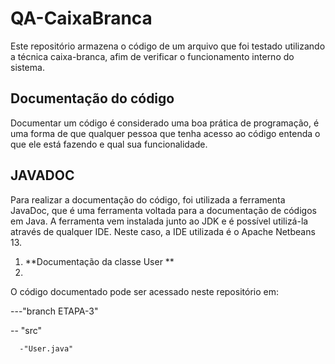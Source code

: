 # QA-CaixaBranca

Este repositório armazena o código de um arquivo que foi testado utilizando a técnica caixa-branca, afim de verificar o funcionamento interno do sistema.

## Documentação do código

Documentar um código é considerado uma boa prática de programação, é uma forma de que qualquer pessoa que tenha acesso ao código entenda o que ele está fazendo e qual sua funcionalidade.

## JAVADOC

Para realizar a documentação do código, foi utilizada a ferramenta JavaDoc, que é uma ferramenta voltada para a documentação de códigos em Java. A ferramenta vem instalada junto ao JDK e é possível utilizá-la através de qualquer IDE. Neste caso, a IDE utilizada é o Apache Netbeans 13.

1. **Documentação da classe User **
2. 
O código documentado pode ser acessado neste repositório em:

---"branch ETAPA-3"

   -- "src"
    
      -"User.java"
